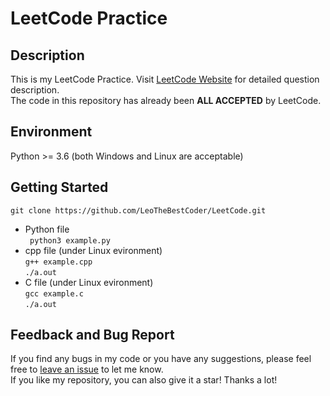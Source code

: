 # LeetCode Practice

## Description
This is my LeetCode Practice. Visit [LeetCode Website](https://leetcode.com/) for detailed question description.  
The code in this repository has already been **ALL ACCEPTED** by LeetCode.

## Environment
Python >= 3.6 (both Windows and Linux are acceptable)

## Getting Started
```
git clone https://github.com/LeoTheBestCoder/LeetCode.git
```
* Python file  
``` python3 example.py```
* cpp file (under Linux evironment)  
``` g++ example.cpp ```  
```./a.out```  
* C file (under Linux evironment)  
``` gcc example.c ```  
```./a.out```  

## Feedback and Bug Report
If you find any bugs in my code or you have any suggestions, please feel free to [leave an issue](https://github.com/LeoTheBestCoder/LeetCode/issues) to let me know.  
If you like my repository, you can also give it a star! Thanks a lot!
